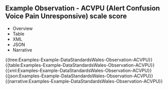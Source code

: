 <div class="warning"><span class="ClinicalWarn"></span></div>

## Example Observation - ACVPU (Alert Confusion Voice Pain Unresponsive) scale score

<div class="tab-wrap">
  <ul class="tab-head">
    <li class="tablink" onclick="openCity(this,'tabtree')" data-target="tabtree">
      Overview
    </li>
    <li class="tablink" onclick="openCity(this,'tabtable')" data-target="tabtable">
      Table
    </li>
    <li class="tablink tab-active" onclick="openCity(this,'tabxml')" data-target="tabxml">
      XML
    </li>    
    <li class="tablink" onclick="openCity(this,'tabjson')" data-target="tabjson">
      JSON
    </li>    
    <li class="tablink" onclick="openCity(this,'tabnarrative')" data-target="tabnarrative">
      Narrative
    </li>
  </ul>
  <div class="tab-main">
    <div id="tabtree" class="tabcontent">
      {{tree:Examples-Example-DataStandardsWales-Observation-ACVPU}}
    </div>
    <div id="tabtable" class="tabcontent">
      {{table:Examples-Example-DataStandardsWales-Observation-ACVPU}}
    </div>       
    <div id="tabxml" class="tabcontent active">      
      {{xml:Examples-Example-DataStandardsWales-Observation-ACVPU}}
    </div>
    <div id="tabjson" class="tabcontent">
      {{json:Examples-Example-DataStandardsWales-Observation-ACVPU}}
    </div>       
    <div id="tabnarrative" class="tabcontent">
      {{narrative:Examples-Example-DataStandardsWales-Observation-ACVPU}}
    </div>  
  </div>
</div>